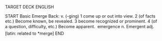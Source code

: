 TARGET DECK
ENGLISH

START
Basic
Emerge
Back: v. (-ging) 1 come up or out into view. 2 (of facts etc.) Become known, be revealed. 3 become recognized or prominent. 4 (of a question, difficulty, etc.) Become apparent.  emergence n. Emergent adj. [latin: related to *merge]
END
